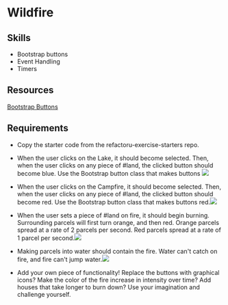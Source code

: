 Wildfire
=========

Skills
-------
- Bootstrap buttons
- Event Handling
- Timers

Resources
--------
<a href="http://getbootstrap.com/css/#buttons">Bootstrap Buttons</a>

Requirements
---------
- Copy the starter code from the refactoru-exercise-starters repo.

- When the user clicks on the Lake, it should become selected. Then, when the user clicks on any piece of #land, the clicked button should become blue. Use the Bootstrap button class that makes buttons <img src="https://ru-student-site.s3.amazonaws.com/wildfire_1.png">
- When the user clicks on the Campfire, it should become selected. Then, when the user clicks on any piece of #land, the clicked button should become red. Use the Bootstrap button class that makes buttons red.<img src="https://ru-student-site.s3.amazonaws.com/wildfire_2.png">
- When the user sets a piece of #land on fire, it should begin burning. Surrounding parcels will first turn orange, and then red. Orange parcels spread at a rate of 2 parcels per second. Red parcels spread at a rate of 1 parcel per second.<img src="https://ru-student-site.s3.amazonaws.com/wildfire_3.png">
- Making parcels into water should contain the fire. Water can't catch on fire, and fire can't jump water.<img src="https://ru-student-site.s3.amazonaws.com/wildfire_4.png">
- Add your own piece of functionality! Replace the buttons with graphical icons? Make the color of the fire increase in intensity over time? Add houses that take longer to burn down? Use your imagination and challenge yourself.